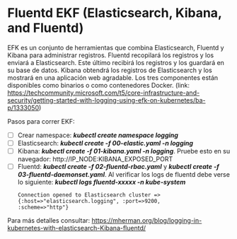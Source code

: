 # Fluentd EKF (Elasticsearch, Kibana, and Fluentd)

EFK es un conjunto de herramientas que combina Elasticsearch, Fluentd y Kibana para administrar registros. Fluentd recopilará los registros y los enviará a Elasticsearch. Este último recibirá los registros y los guardará en su base de datos. Kibana obtendrá los registros de Elasticsearch y los mostrará en una aplicación web agradable. Los tres componentes están disponibles como binarios o como contenedores Docker. (link: https://techcommunity.microsoft.com/t5/core-infrastructure-and-security/getting-started-with-logging-using-efk-on-kubernetes/ba-p/1333050)

Pasos para correr EKF:
- [ ] Crear namespace: ***kubectl create namespace logging***
- [ ] Elasticsearch: ***kubectl create -f 00-elastic.yaml -n logging***
- [ ] Kibana: ***kubectl create -f 01-kibana.yaml -n logging***. Pruebe esto en su navegador: http://IP_NODE:KIBANA_EXPOSED_PORT
- [ ] Fluentd: ***kubectl create -f 02-fluentd-rbac.yaml*** y ***kubectl create -f 03-fluentd-daemonset.yaml***. Al verificar los logs de fluentd debe verse lo siguiente:
***kubectl logs fluentd-xxxxx -n kube-system***
    ```
    Connection opened to Elasticsearch cluster =>
    {:host=>"elasticsearch.logging", :port=>9200,       :scheme=>"http"}
   ```
Para más detalles consultar: https://mherman.org/blog/logging-in-kubernetes-with-elasticsearch-Kibana-fluentd/
